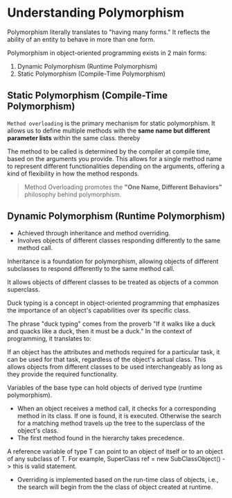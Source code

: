 # Understanding Polymorphism

Polymorphism literally translates to "having many forms." It reflects the ability of an entity to behave in more than one form.

Polymorphism in object-oriented programming exists in 2 main forms:

1. Dynamic Polymorphism (Runtime Polymorphism)
2. Static Polymorphism (Compile-Time Polymorphism)

## Static Polymorphism (Compile-Time Polymorphism)

`Method overloading` is the primary mechanism for static polymorphism. It allows us to define multiple methods with the **same name but different parameter lists** within the same class. thereby

The method to be called is determined by the compiler at compile time, based on the arguments you provide. This allows for a single method name to represent different functionalities depending on the arguments, offering a kind of flexibility in how the method responds.

> Method Overloading promotes the **"One Name, Different Behaviors"** philosophy behind polymorphism.

## Dynamic Polymorphism (Runtime Polymorphism)

- Achieved through inheritance and method overriding.
- Involves objects of different classes responding differently to the same method call.

Inheritance is a foundation for polymorphism, allowing objects of different subclasses to respond differently to the same method call.

It allows objects of different classes to be treated as objects of a common superclass.

Duck typing is a concept in object-oriented programming that emphasizes the importance of an object's capabilities over its specific class.

The phrase "duck typing" comes from the proverb "If it walks like a duck and quacks like a duck, then it must be a duck." In the context of programming, it translates to:

If an object has the attributes and methods required for a particular task, it can be used for that task, regardless of the object's actual class. This allows objects from different classes to be used interchangeably as long as they provide the required functionality.

Variables of the base type can hold objects of derived type (runtime polymorphism).

- When an object receives a method call, it checks for a corresponding method in its class. If one is found, it is executed. Otherwise the search for a matching method travels up the tree to the
  superclass of the object's class.
- The first method found in the hierarchy takes precedence.

A reference variable of type T can point to an object of itself or to an object of any subclass of T. For example, SuperClass ref = new SubClassObject() -> this is valid statement.

- Overriding is implemented based on the run-time class of objects, i.e., the search will begin from the the class of object created at runtime.
